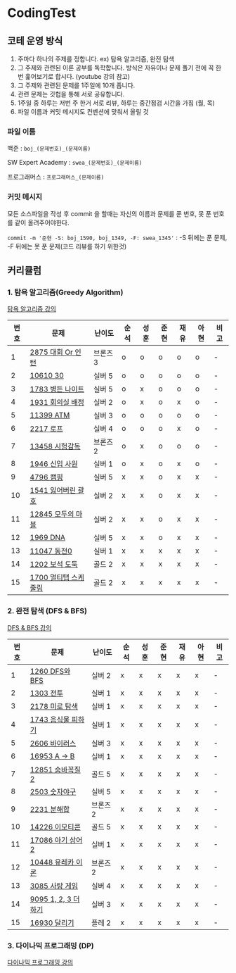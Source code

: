 # CodingTest

## 코테 운영 방식
1. 주마다 하나의 주제를 정합니다. ex) 탐욕 알고리즘, 완전 탐색
2. 그 주제와 관련된 이론 공부를 독학합니다. 방식은 자유이나 문제 풀기 전에 꼭 한 번 훑어보기로 합시다.
(youtube 강의 참고)
3. 그 주제와 관련된 문제를 1주일에 10개 풉니다.
4. 관련 문제는 깃헙을 통해 서로 공유합니다.
5. 1주일 중 하루는 저번 주 한거 서로 리뷰, 하루는 중간점검 시간을 가짐 (월, 목)
6. 파일 이름과 커밋 메시지도 컨벤션에 맞춰서 올릴 것


### 파일 이름

백준 : `boj_(문제번호)_(문제이름)` 

SW Expert Academy : `swea_(문제번호)_(문제이름)`

프로그래머스 : `프로그래머스_(문제이름)`


### 커밋 메시지

모든 소스파일을 작성 후 commit 을 할때는 자신의 이름과 문제를 푼 번호, 못 푼 번호를 같이 올려주어야한다.

`commit -m '준현 -S: boj_1590, boj_1349, -F: swea_1345'` : -S 뒤에는 푼 문제, -F 뒤에는 못 푼 문제(코드 리뷰를 하기 위한것)



## 커리큘럼

### 1. 탐욕 알고리즘(Greedy Algorithm)

[탐욕 알고리즘 강의](https://youtu.be/2zjoKjt97vQ)


|번호|문제|난이도|순석|성훈|준현|재유|아현|비고|
|---|---|---|---|---|---|---|---|---|
|1|[2875 대회 Or 인턴](https://www.acmicpc.net/problem/2875)|브론즈 3|o|o|o|o|o|-|
|2|[10610 30](https://www.acmicpc.net/problem/10610)|실버 5|o|o|o|o|o|-|
|3|[1783 병든 나이트](https://www.acmicpc.net/problem/1783)|실버 5|o|x|o|o|o|-|
|4|[1931 회의실 배정](https://www.acmicpc.net/problem/1931)|실버 2|o|x|o|x|o|-|
|5|[11399 ATM](https://www.acmicpc.net/problem/11399)|실버 3|o|o|o|o|o|-|
|6|[2217 로프](https://www.acmicpc.net/problem/2217)|실버 4|o|o|o|x|o|-|
|7|[13458 시험감독](https://www.acmicpc.net/problem/13458)|브론즈 2|o|x|o|o|o|-|
|8|[1946 신입 사원](https://www.acmicpc.net/problem/1946)|실버 1|o|x|o|x|o|-|
|9|[4796 캠핑](https://www.acmicpc.net/problem/4796)|실버 5|x|x|o|x|x|-|
|10|[1541 잃어버린 괄호](https://www.acmicpc.net/problem/1541)|실버 2|x|x|o|x|x|-|
|11|[12845 모두의 마블](https://www.acmicpc.net/problem/12845)|실버 2|x|x|o|x|x|-|
|12|[1969 DNA](https://www.acmicpc.net/problem/1969)|실버 5|x|x|o|x|x|-|
|13|[11047 동전0](https://www.acmicpc.net/problem/11047)|실버 1|x|x|x|x|x|-|
|14|[1202 보석 도둑](https://www.acmicpc.net/problem/1202)|골드 2|x|x|x|x|x|-|
|15|[1700 멀티탭 스케줄링](https://www.acmicpc.net/problem/1700)|골드 2|x|x|x|x|x|-|


### 2. 완전 탐색 (DFS & BFS)

[DFS & BFS 강의](https://youtu.be/7C9RgOcvkvo)

| 번호 | 문제                                                        | 난이도   | 순석 | 성훈 | 준현 | 재유 | 아현 | 비고 |
| ---- | ----------------------------------------------------------- | -------- | ---- | ---- | ---- | ---- | ---- | ---- |
| 1    | [1260 DFS와 BFS](https://www.acmicpc.net/problem/1260)      | 실버 2   | x    | x    | x    | x    | x    | -    |
| 2    | [1303 전투](https://www.acmicpc.net/problem/1303)           | 실버 1   | x    | x    | x    | x    | x    | -    |
| 3    | [2178 미로 탐색](https://www.acmicpc.net/problem/2178)      | 실버 1   | x    | x    | x    | x    | x    | -    |
| 4    | [1743 음식물 피하기](https://www.acmicpc.net/problem/1743)  | 실버 1   | x    | x    | x    | x    | x    | -    |
| 5    | [2606 바이러스](https://www.acmicpc.net/problem/2606)       | 실버 3   | x    | x    | x    | x    | x    | -    |
| 6    | [16953 A -> B](https://www.acmicpc.net/problem/16953)       | 실버 1   | x    | x    | x    | x    | x    | -    |
| 7    | [12851 숨바꼭질 2](https://www.acmicpc.net/problem/12851)   | 골드 5   | x    | x    | x    | x    | x    | -    |
| 8    | [2503 숫자야구](https://www.acmicpc.net/problem/2503)       | 실버 5   | x    | x    | x    | x    | x    | -    |
| 9    | [2231 분해합](https://www.acmicpc.net/problem/2231)         | 브론즈 2 | x    | x    | x    | x    | x    | -    |
| 10   | [14226 이모티콘](https://www.acmicpc.net/problem/14226)     | 골드 5   | x    | x    | x    | x    | x    | -    |
| 11   | [17086 아기 상어2](https://www.acmicpc.net/problem/17086)   | 실버 1   | x    | x    | x    | x    | x    | -    |
| 12   | [10448 유레카 이론](https://www.acmicpc.net/problem/10448)  | 브론즈 2 | x    | x    | x    | x    | x    | -    |
| 13   | [3085 사탕 게임](https://www.acmicpc.net/problem/3085)      | 실버 4   | x    | x    | x    | x    | x    | -    |
| 14   | [9095 1, 2, 3 더하기](https://www.acmicpc.net/problem/9095) | 실버 3   | x    | x    | x    | x    | x    | -    |
| 15   | [16930 달리기](https://www.acmicpc.net/problem/16930)       | 플레 2   | x    | x    | x    | x    | x    | -    |

### 3. 다이나믹 프로그래밍 (DP)

[다이나믹 프로그래밍 강의](https://youtu.be/5Lu34WIx2Us)